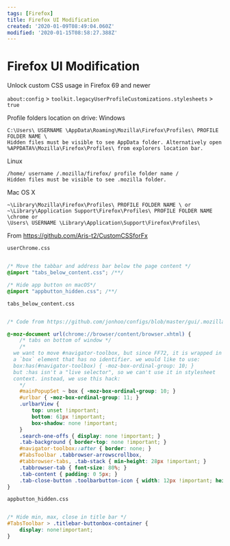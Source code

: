 ```yaml
---
tags: [Firefox]
title: Firefox UI Modification
created: '2020-01-09T08:49:04.060Z'
modified: '2020-01-15T08:58:27.388Z'
---
```


# Firefox UI Modification

Unlock custom CSS usage in Firefox 69 and newer

`about:config` > `toolkit.legacyUserProfileCustomizations.stylesheets` > `true`

Profile folders location on drive:
Windows
```
C:\Users\ USERNAME \AppData\Roaming\Mozilla\Firefox\Profiles\ PROFILE FOLDER NAME \
Hidden files must be visible to see AppData folder. Alternatively open %APPDATA%\Mozilla\Firefox\Profiles\ from explorers location bar.
```
Linux
```
/home/ username /.mozilla/firefox/ profile folder name /
Hidden files must be visible to see .mozilla folder.
```

Mac OS X
```
~\Library\Mozilla\Firefox\Profiles\ PROFILE FOLDER NAME \ or
~\Library\Application Support\Firefox\Profiles\ PROFILE FOLDER NAME \chrome or
\Users\ USERNAME \Library\Application\Support\Firefox\Profiles\
```
From https://github.com/Aris-t2/CustomCSSforFx

`userChrome.css`
```CSS

/* Move the tabbar and address bar below the page content */
@import "tabs_below_content.css"; /**/

/* Hide app button on macOS*/
@import "appbutton_hidden.css"; /**/
```

`tabs_below_content.css`
```CSS

/* Code from https://github.com/jonhoo/configs/blob/master/gui/.mozilla/firefox/dev-edition-default/chrome/userChrome.css */

@-moz-document url(chrome://browser/content/browser.xhtml) {
	/* tabs on bottom of window */
	/*
  we want to move #navigator-toolbox, but since FF72, it is wrapped in
  a `box` element that has no identifier. we would like to use:
  box:has(#navigator-toolbox) { -moz-box-ordinal-group: 10; }
  but :has isn't a "live selector", so we can't use it in stylesheet
  context. instead, we use this hack:
	*/
	#mainPopupSet ~ box { -moz-box-ordinal-group: 10; }
	#urlbar { -moz-box-ordinal-group: 11; }
	.urlbarView {
		top: unset !important;
		bottom: 61px !important;
		box-shadow: none !important;
	}
	.search-one-offs { display: none !important; }
	.tab-background { border-top: none !important; }
	#navigator-toolbox::after { border: none; }
	#TabsToolbar .tabbrowser-arrowscrollbox,
	#tabbrowser-tabs, .tab-stack { min-height: 28px !important; }
	.tabbrowser-tab { font-size: 80%; }
	.tab-content { padding: 0 5px; }
	.tab-close-button .toolbarbutton-icon { width: 12px !important; height: 12px !important; }
}
```

`appbutton_hidden.css`
```CSS

/* Hide min, max, close in title bar */
#TabsToolbar > .titlebar-buttonbox-container {
	display: none!important;
}
```


